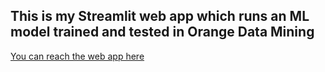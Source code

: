 ## This is my Streamlit web app which runs an ML model trained and tested in Orange Data Mining
[You can reach the web app here](https://share.streamlit.io/toncig/telecom-customer-churn---web-app/main/TestWebApp.py)
